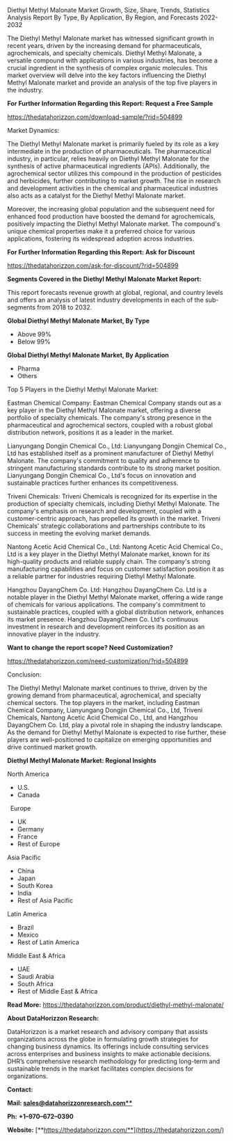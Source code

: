 ﻿Diethyl Methyl Malonate Market Growth, Size, Share, Trends, Statistics Analysis Report By Type, By Application, By Region, and Forecasts 2022-2032

The Diethyl Methyl Malonate market has witnessed significant growth in recent years, driven by the increasing demand for pharmaceuticals, agrochemicals, and specialty chemicals. Diethyl Methyl Malonate, a versatile compound with applications in various industries, has become a crucial ingredient in the synthesis of complex organic molecules. This market overview will delve into the key factors influencing the Diethyl Methyl Malonate market and provide an analysis of the top five players in the industry.

**For Further Information Regarding this Report: Request a Free Sample**	

<https://thedatahorizzon.com/download-sample/?rid=504899>

Market Dynamics:

The Diethyl Methyl Malonate market is primarily fueled by its role as a key intermediate in the production of pharmaceuticals. The pharmaceutical industry, in particular, relies heavily on Diethyl Methyl Malonate for the synthesis of active pharmaceutical ingredients (APIs). Additionally, the agrochemical sector utilizes this compound in the production of pesticides and herbicides, further contributing to market growth. The rise in research and development activities in the chemical and pharmaceutical industries also acts as a catalyst for the Diethyl Methyl Malonate market.

Moreover, the increasing global population and the subsequent need for enhanced food production have boosted the demand for agrochemicals, positively impacting the Diethyl Methyl Malonate market. The compound's unique chemical properties make it a preferred choice for various applications, fostering its widespread adoption across industries.

**For Further Information Regarding this Report: Ask for Discount**	

<https://thedatahorizzon.com/ask-for-discount/?rid=504899>

**Segments Covered in the Diethyl Methyl Malonate Market Report:**

This report forecasts revenue growth at global, regional, and country levels and offers an analysis of latest industry developments in each of the sub-segments from 2018 to 2032.

**Global Diethyl Methyl Malonate Market, By Type**

- Above 99%
- Below 99%

**Global Diethyl Methyl Malonate Market, By Application**

- Pharma
- Others

Top 5 Players in the Diethyl Methyl Malonate Market:

Eastman Chemical Company: Eastman Chemical Company stands out as a key player in the Diethyl Methyl Malonate market, offering a diverse portfolio of specialty chemicals. The company's strong presence in the pharmaceutical and agrochemical sectors, coupled with a robust global distribution network, positions it as a leader in the market.

Lianyungang Dongjin Chemical Co., Ltd: Lianyungang Dongjin Chemical Co., Ltd has established itself as a prominent manufacturer of Diethyl Methyl Malonate. The company's commitment to quality and adherence to stringent manufacturing standards contribute to its strong market position. Lianyungang Dongjin Chemical Co., Ltd's focus on innovation and sustainable practices further enhances its competitiveness.

Triveni Chemicals: Triveni Chemicals is recognized for its expertise in the production of specialty chemicals, including Diethyl Methyl Malonate. The company's emphasis on research and development, coupled with a customer-centric approach, has propelled its growth in the market. Triveni Chemicals' strategic collaborations and partnerships contribute to its success in meeting the evolving market demands.

Nantong Acetic Acid Chemical Co., Ltd: Nantong Acetic Acid Chemical Co., Ltd is a key player in the Diethyl Methyl Malonate market, known for its high-quality products and reliable supply chain. The company's strong manufacturing capabilities and focus on customer satisfaction position it as a reliable partner for industries requiring Diethyl Methyl Malonate.

Hangzhou DayangChem Co. Ltd: Hangzhou DayangChem Co. Ltd is a notable player in the Diethyl Methyl Malonate market, offering a wide range of chemicals for various applications. The company's commitment to sustainable practices, coupled with a global distribution network, enhances its market presence. Hangzhou DayangChem Co. Ltd's continuous investment in research and development reinforces its position as an innovative player in the industry.

**Want to change the report scope? Need Customization?**

<https://thedatahorizzon.com/need-customization/?rid=504899>

Conclusion:

The Diethyl Methyl Malonate market continues to thrive, driven by the growing demand from pharmaceutical, agrochemical, and specialty chemical sectors. The top players in the market, including Eastman Chemical Company, Lianyungang Dongjin Chemical Co., Ltd, Triveni Chemicals, Nantong Acetic Acid Chemical Co., Ltd, and Hangzhou DayangChem Co. Ltd, play a pivotal role in shaping the industry landscape. As the demand for Diethyl Methyl Malonate is expected to rise further, these players are well-positioned to capitalize on emerging opportunities and drive continued market growth.

**Diethyl Methyl Malonate Market: Regional Insights**

North America

- U.S.
- Canada

` `Europe

- UK
- Germany
- France
- Rest of Europe

Asia Pacific

- China
- Japan
- South Korea
- India
- Rest of Asia Pacific

Latin America

- Brazil
- Mexico
- Rest of Latin America

Middle East & Africa

- UAE
- Saudi Arabia
- South Africa
- Rest of Middle East & Africa

**Read More:** <https://thedatahorizzon.com/product/diethyl-methyl-malonate/>



**About DataHorizzon Research:**

DataHorizzon is a market research and advisory company that assists organizations across the globe in formulating growth strategies for changing business dynamics. Its offerings include consulting services across enterprises and business insights to make actionable decisions. DHR’s comprehensive research methodology for predicting long-term and sustainable trends in the market facilitates complex decisions for organizations.

**Contact:**

**Mail: [sales@datahorizzonresearch.com**](mailto:sales@datahorizzonresearch.com)**

**Ph:** **+1–970–672–0390**

**Website:** [**https://thedatahorizzon.com/**](https://thedatahorizzon.com/)
